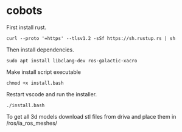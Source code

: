 # cobots
First install rust.
```console
curl --proto '=https' --tlsv1.2 -sSf https://sh.rustup.rs | sh
```
Then install dependencies.
```console
sudo apt install libclang-dev ros-galactic-xacro
```

Make install script executable
```console
chmod +x install.bash
```
Restart vscode and run the installer.
```console
./install.bash
```
To get all 3d models download stl files from driva and place them in /ros/ia_ros_meshes/
